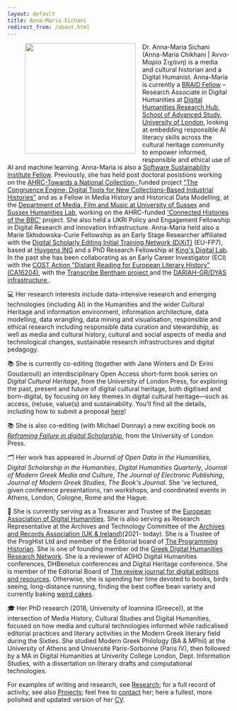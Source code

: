 ```yaml
---
layout: default
title: Anna-Maria Sichani
redirect_from: /about.html
---
```

<figure>
	<img src="{{site.url}}/images/anna-maria 07.jpg" width="250px" style="float: left; margin-right: 15px; margin-bottom: 15px;"/>
</figure>
Dr. Anna-Maria Sichani (Anna-Maria Chikhani | Άννα-Μαρία Σιχάνη) is a media and cultural historian and a Digital Humanist. Anna-Maria is currently a <a href="https://braiduk.org/responsible-data-models-and-workflows-responsible-ai-digital-skills-provision-for-the-cultural-heritage-community">BRAID Fellow</a> – Research Associate in Digital Humanities at <a href="https://www.sas.ac.uk/digital-humanities"> Digital Humanities Research Hub, School of Advanced Study, University of London</a>, looking at embedding responsible AI literacy skills across the cultural heritage community to empower informed, responsible and ethical use of AI and machine learning. Anna-Maria is also a <a href="https://software.ac.uk/about/fellows"> Software Sustainability Institute Fellow</a>. Previously, she has held post doctoral posistions working on the <a href="https://www.nationalcollection.org.uk"> AHRC-Towards a National Collection- </a>funded project <a href="https://ceblog.sciencemuseumgroup.org.uk"> "The Congruence Engine: Digital Tools for New Collections-Based Industrial Histories"</a> and as a Fellow in Media History and Historical Data Modelling, at the <a href="http://www.sussex.ac.uk/mfm/">Department of Media, Film and Music at University of Sussex</a> and <a href="http://www.sussex.ac.uk/shl/">Sussex Humanities Lab</a>, working on the AHRC-funded <a href="https://connectedhistoriesofthebbc.org"> 'Connected Histories of the BBC'</a> project. She also held a UKRI Policy and Engagement Fellowship in Digital Research and Innovation Infrastructure. Anna-Maria held also a Marie Skłodowska-Curie Fellowship as an Early Stage Researcher affiliated with the <a href="http://dixit.uni-koeln.de">Digital Scholarly Editing Initial Training Network (DiXiT)</a> (EU-FP7), based at <a href="https://www.huygens.knaw.nl">Huygens ING</a> and a PhD Research Fellowship at <a href="https://www.kdl.kcl.ac.uk">King's Digital Lab</a>.  In the past she has been collaborating as an Early Career Investigator (ECI) with the <a href="http://www.cost.eu/COST_Actions/ca/CA16204"> COST Action "Distant Reading for European Literary History" (CA16204)</a>, with the <a href="https://www.ucl.ac.uk/bentham-project/transcribe-bentham"> Transcribe Bentham project </a> and the <a href="https://dyas-net.gr">DARIAH-GR/DYAS infrastructure </a>. 


💻 Her research interests include data-intensive research and emerging technologies (including AI) in the Humanities and the wider Cultural Heritage and information environment, information architecture, data modelling, data wrangling, data mining and visualisation, responsible and ethical research including responsible data curation and stewardship, as well as media and cultural history, cultural and social aspects of  media and technological changes, sustainable research infrastructures and digital pedagogy. 


📚 She is currently co-editing (together with Jane Winters and Dr Eirini Goudarouli) an interdisciplinary Open Access short-form book series on _Digital Cultural Heritage_, from the University of London Press, for exploring the past, present and future of digital cultural heritage, both digitised and born-digital, by focusing on key themes in digital cultural heritage—such as access, (re)use, value(s) and sustainability. You’ll find all the details, including how to submit a proposal <a href="https://uolpress.co.uk/book-series/digital-cultural-heritage/">here</a>! 

📚 She is also co-editing (with Michael Donnay) a new exciting book on <a href="https://read.uolpress.co.uk/projects/reframing-failure-in-digital-scholarship">_Reframing Failure in digital Scholarship_</a>, from the University of London Press.

🗂️ Her work has appeared in _Journal of Open Data in the Humanities_, _Digital Scholarship in the Humanities_, _Digital Humanities Quarterly_, _Journal of Modern Greek Media and Culture_, _The Journal of Electronic Publishing_, _Journal of Modern Greek Studies_, _The Book's Journal_. She 've lectured, given conference presentations, ran workshops, and coordinated events in Athens, London, Cologne, Rome and the Hague.

👒 She is currently serving as a Treasurer and Trustee of the <a href="https://eadh.org"> European Association of Digital Humanities</a>. She is also serving as Research Representative at the Archives and Technology Committee of the <a href="https://www.archives.org.uk">Archives and Records Association (UK & Ireland)</a>(2021- today). She is a Trustee of the ProgHist Ltd and member of the Editorial board of <a href="https://programminghistorian.org">The Programming Historian</a>. She is one of founding member od the <a href="https://dhgrnetwork.org](https://amsichani.github.io/projects/dhgr">Greek Digital Humanities Research Network</a>. She is a reviewer of ADHO Digital Humanities conferences, DHBenelux conferences and Digital Heritage conference. She is member of the Editorial Board of <a href="https://ride.i-d-e.de">The review journal for digital editions and resources</a>. Otherwise, she is spending her time devoted to books, birds seeing, long-distance running, finding the best coffee bean variety and currently baking <a href="https://silkroadrecipes.com/basbousa-cake/">weird cakes</a>.


🎓 Her PhD research (2018, University of Ioannina (Greece)), at the intersection of Media History, Cultural Studies and Digital Humanities, focused on how media and cultural technologies informed while radicalised editorial practices and literary activities in the Modern Greek literary field during the Sixties. She studied Modern Greek Philology (BA & MPhil) at the University of Athens and Université Paris-Sorbonne (Paris IV), then followed by a MA in Digital Humanities at Univerity College London, Dept. Information Studies, with a dissertation on literary drafts and computational technologies.


For examples of writing and research, see [Research](research); for a full record of activity, see also [Projects](projects); feel free to [contact](contact) her; here a fullest, more polished and updated version of her <a href="">CV</a>.
